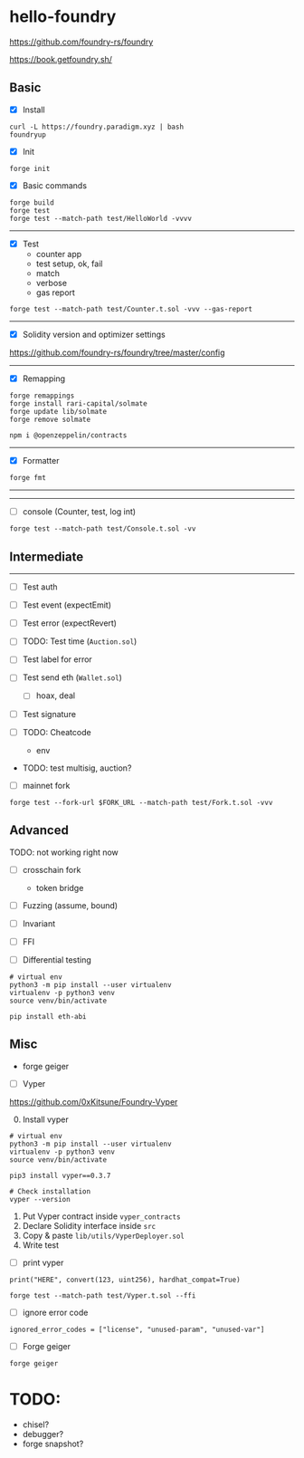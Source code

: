# hello-foundry

https://github.com/foundry-rs/foundry

https://book.getfoundry.sh/

## Basic

-   [x] Install

```shell
curl -L https://foundry.paradigm.xyz | bash
foundryup
```

-   [x] Init

```shell
forge init
```

-   [x] Basic commands

```shell
forge build
forge test
forge test --match-path test/HelloWorld -vvvv
```

---

-   [x] Test
    -   counter app
    -   test setup, ok, fail
    -   match
    -   verbose
    -   gas report

```shell
forge test --match-path test/Counter.t.sol -vvv --gas-report
```

---

-   [x] Solidity version and optimizer settings

https://github.com/foundry-rs/foundry/tree/master/config

---

-   [x] Remapping

```shell
forge remappings
forge install rari-capital/solmate
forge update lib/solmate
forge remove solmate

npm i @openzeppelin/contracts
```

---

-   [x] Formatter

```shell
forge fmt
```

---

---

-   [ ] console (Counter, test, log int)

```shell
forge test --match-path test/Console.t.sol -vv
```

## Intermediate

---

-   [ ] Test auth
-   [ ] Test event (expectEmit)
-   [ ] Test error (expectRevert)
-   [ ] TODO: Test time (`Auction.sol`)
-   [ ] Test label for error
-   [ ] Test send eth (`Wallet.sol`)
    -   [ ] hoax, deal
-   [ ] Test signature
-   [ ] TODO: Cheatcode

    -   env

-   TODO: test multisig, auction?
-   [ ] mainnet fork

```shell
forge test --fork-url $FORK_URL --match-path test/Fork.t.sol -vvv
```

## Advanced

TODO: not working right now

-   [ ] crosschain fork

    -   token bridge

-   [ ] Fuzzing (assume, bound)
-   [ ] Invariant
-   [ ] FFI
-   [ ] Differential testing

```shell
# virtual env
python3 -m pip install --user virtualenv
virtualenv -p python3 venv
source venv/bin/activate

pip install eth-abi
```

## Misc

-   forge geiger

-   [ ] Vyper

https://github.com/0xKitsune/Foundry-Vyper

0. Install vyper

```shell
# virtual env
python3 -m pip install --user virtualenv
virtualenv -p python3 venv
source venv/bin/activate

pip3 install vyper==0.3.7

# Check installation
vyper --version
```

1. Put Vyper contract inside `vyper_contracts`
2. Declare Solidity interface inside `src`
3. Copy & paste `lib/utils/VyperDeployer.sol`
4. Write test

-   [ ] print vyper

```
print("HERE", convert(123, uint256), hardhat_compat=True)
```

```shell
forge test --match-path test/Vyper.t.sol --ffi
```

-   [ ] ignore error code

```
ignored_error_codes = ["license", "unused-param", "unused-var"]
```

-   [ ] Forge geiger

```shell
forge geiger
```

# TODO:

-   chisel?
-   debugger?
-   forge snapshot?
